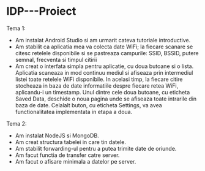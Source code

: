 # IDP---Proiect

Tema 1:
  - Am instalat Android Studio si am urmarit cateva tutoriale introductive.
  - Am stabilit ca aplicatia mea va colecta date WiFi; la fiecare scanare se citesc retelele disponibile si se pastreaza campurile: SSID, BSSID, putere semnal, frecventa si timpul citirii
  - Am creat o interfata simpla pentru aplicatie, cu doua butoane si o lista. Aplicatia scaneaza in mod continuu mediul si afiseaza prin intermediul listei toate retelele WiFi disponibile. In acelasi timp, la fiecare citire stocheaza in baza de date informatiile despre fiecare retea WiFi, aplicandu-i un timestamp. Unul dintre cele doua butoane, cu eticheta Saved Data, deschide o noua pagina unde se afiseaza toate intrarile din baza de date. Celalalt buton, cu eticheta Settings, va avea functionalitatea implementata in etapa a doua.

Tema 2:
  - Am instalat NodeJS si MongoDB.
  - Am creat structura tabelei in care tin datele.
  - Am stabilit forwarding-ul pentru a putea trimite date de oriunde.
  - Am facut functia de transfer catre server.
  - Am facut o afisare minimala a datelor pe server.
